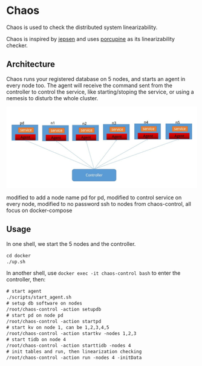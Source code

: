 # Chaos

Chaos is used to check the distributed system linearizability.

Chaos is inspired by [jepsen](https://github.com/jepsen-io/jepsen) and uses [porcupine](https://github.com/anishathalye/porcupine) as its linearizability checker.

## Architecture

Chaos runs your registered database on 5 nodes, and starts an agent in every node too. The agent will
receive the command sent from the controller to control the service, like starting/stoping the service, 
or using a nemesis to disturb the whole cluster.

![Architecture](./chaos.jpg)


modified to add a node name pd for pd, modified to control service on every node,
modified to no password ssh to nodes from chaos-control, all focus on docker-compose 

## Usage

In one shell, we start the 5 nodes and the controller.

```
cd docker
./up.sh
```

In another shell, use `docker exec -it chaos-control bash` to enter the controller, then:

```console
# start agent
./scripts/start_agent.sh
# setup db software on nodes
/root/chaos-control -action setupdb
# start pd on node pd
/root/chaos-control -action startpd
# start kv on node 1, can be 1,2,3,4,5
/root/chaos-control -action startkv -nodes 1,2,3
# start tidb on node 4
/root/chaos-control -action starttidb -nodes 4
# init tables and run, then linearization checking
/root/chaos-control -action run -nodes 4 -initData
```



